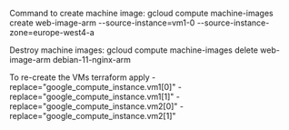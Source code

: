 Command to create machine image:
gcloud compute machine-images create web-image-arm --source-instance=vm1-0 --source-instance-zone=europe-west4-a

Destroy machine images:
gcloud compute machine-images delete web-image-arm debian-11-nginx-arm



To re-create the VMs
terraform apply  -replace="google_compute_instance.vm1[0]" -replace="google_compute_instance.vm1[1]" -replace="google_compute_instance.vm2[0]"  -replace="google_compute_instance.vm2[1]"

